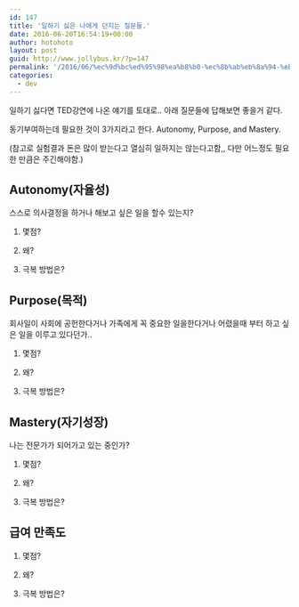 ```yaml
---
id: 147
title: '일하기 싫은 나에게 던지는 질문들.'
date: 2016-06-20T16:54:19+00:00
author: hotohoto
layout: post
guid: http://www.jollybus.kr/?p=147
permalink: '/2016/06/%ec%9d%bc%ed%95%98%ea%b8%b0-%ec%8b%ab%eb%8a%94-%eb%82%98%ec%97%90%ea%b2%8c-%eb%8d%98%ec%a7%80%eb%8a%94-%ec%a7%88%eb%ac%b8/'
categories:
  - dev
---
```

일하기 싫다면 TED강연에 나온 얘기를 토대로.. 아래 질문들에 답해보면 좋을거 같다.

동기부여하는데 필요한 것이 3가지라고 한다. Autonomy, Purpose, and Mastery.

(참고로 실험결과 돈은 많이 받는다고 열심히 일하지는 않는다고함,, 다만 어느정도 필요한 만큼은 주긴해야함.)

## Autonomy(자율성)
스스로 의사결정을 하거나 해보고 싶은 일을 할수 있는지?

1. 몇점?

2. 왜?

3. 극복 방법은?

## Purpose(목적)
회사일이 사회에 공헌한다거나 가족에게 꼭 중요한 일을한다거나 어렸을때 부터 하고 싶은 일을 이루고 있다던가..

1. 몇점?

2. 왜?

3. 극복 방법은?

## Mastery(자기성장)
나는 전문가가 되어가고 있는 중인가?

1. 몇점?

2. 왜?

3. 극복 방법은?

## 급여 만족도

1. 몇점?

2. 왜?

3. 극복 방법은?
